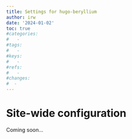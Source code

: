 ```yaml
---
title: Settings for hugo-beryllium
author: irw
date: '2024-01-02'
toc: true
#categories:
#   - 
#tags:
#   - 
#keys:
#   - 
#refs:
#   - 
#changes:
#  - 
---
```


# Site-wide configuration

Coming soon...